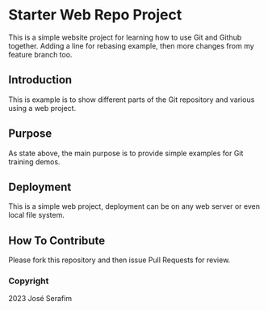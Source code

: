 # Starter Web Repo Project

This is a simple website project for learning how to use  Git and Github together. Adding a line for rebasing example, then
more changes from my feature branch too.

## Introduction

This is example is to show different parts of the Git repository and various using a web project.

## Purpose

As state above, the main purpose is to provide simple examples for Git training demos.

## Deployment

This is a simple web project, deployment can be on any web server or even local file system.

## How To Contribute

Please fork this repository and then issue Pull Requests for review.

### Copyright

2023 José Serafim